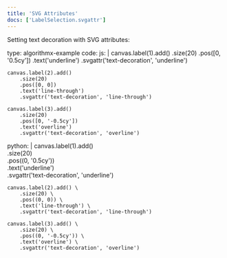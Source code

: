 ```yaml
---
title: 'SVG Attributes'
docs: ['LabelSelection.svgattr']
---
```


Setting text decoration with SVG attributes:

<data type='yaml'>
type: algorithmx-example
code:
  js: |
    canvas.label(1).add()
        .size(20)
        .pos([0, '0.5cy'])
        .text('underline')
        .svgattr('text-decoration', 'underline')
    
    canvas.label(2).add()
        .size(20)
        .pos([0, 0])
        .text('line-through')
        .svgattr('text-decoration', 'line-through')
    
    canvas.label(3).add()
        .size(20)
        .pos([0, '-0.5cy'])
        .text('overline')
        .svgattr('text-decoration', 'overline')
  python: |
    canvas.label(1).add() \
        .size(20) \
        .pos((0, '0.5cy')) \
        .text('underline') \
        .svgattr('text-decoration', 'underline')
    
    canvas.label(2).add() \
        .size(20) \
        .pos((0, 0)) \
        .text('line-through') \
        .svgattr('text-decoration', 'line-through')
    
    canvas.label(3).add() \
        .size(20) \
        .pos((0, '-0.5cy')) \
        .text('overline') \
        .svgattr('text-decoration', 'overline')
</data>
